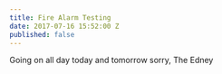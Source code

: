 ```yaml
---
title: Fire Alarm Testing
date: 2017-07-16 15:52:00 Z
published: false
---
```


Going on all day today and tomorrow
sorry, The Edney
